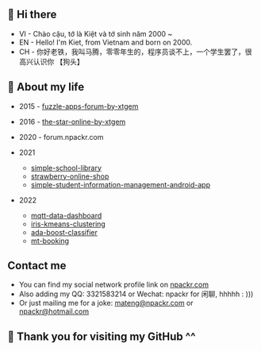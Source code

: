 ## 👋 Hi there 

* VI - Chào cậu, tớ là Kiệt và tớ sinh năm 2000 ~
* EN - Hello! I'm Kiet, from Vietnam and born on 2000.
* CH - 你好老铁，我叫马腾，零零年生的，程序员谈不上，一个学生罢了，很高兴认识你 【狗头】

## 🔭 About my life

* 2015 - [fuzzle-apps-forum-by-xtgem](https://github.com/npackr/fuzzle-apps-forum-by-xtgem)
* 2016 - [the-star-online-by-xtgem](https://github.com/npackr/the-star-online-by-xtgem)
* 2020 - forum.npackr.com

* 2021
  * [simple-school-library](https://github.com/npackr/simple-school-library)
  * [strawberry-online-shop](https://github.com/npackr/strawberry-online-shop)
  * [simple-student-information-management-android-app](https://github.com/npackr/simple-student-information-management-android-app)
  
* 2022
  * [mqtt-data-dashboard](https://github.com/npackr/mqtt-data-dashboard)
  * [iris-kmeans-clustering](https://github.com/npackr/iris-kmeans-clustering)
  * [ada-boost-classifier](https://github.com/npackr/ada-boost-classifier)
  * [mt-booking](https://github.com/npackr/mt-booking)
  
## Contact me
* You can find my social network profile link on [npackr.com](https://npackr.com)
* Also adding my QQ: 3321583214 or Wechat: npackr for 闲聊, hhhhh : )))
* Or just mailing me for a joke: [mateng@npackr.com](mailto:mateng@npackr.com) or npackr@hotmail.com

## 💖 Thank you for visiting my GitHub ^^

<!--
**npackr/npackr** is a ✨ _special_ ✨ repository because its `README.md` (this file) appears on your GitHub profile.

Here are some ideas to get you started:

- 🔭 I’m currently working on ...
- 🌱 I’m currently learning ...
- 👯 I’m looking to collaborate on ...
- 🤔 I’m looking for help with ...
- 💬 Ask me about ...
- 📫 How to reach me: ...
- 😄 Pronouns: ...
- ⚡ Fun fact: ...
-->
